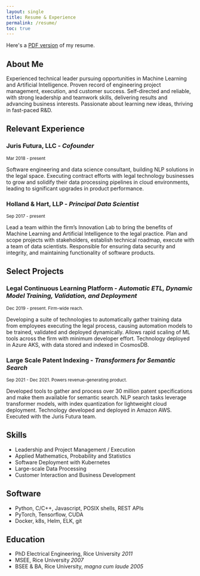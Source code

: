 ```yaml
---
layout: single
title: Resume & Experience
permalink: /resume/
toc: true
---
```


Here's a [PDF version](/assets/resume.pdf) of my resume.

## About Me

Experienced technical leader pursuing opportunities in Machine Learning and Artificial Intelligence.  Proven record of engineering project management, execution, and customer success.  Self-directed and reliable, with strong leadership and teamwork skills, delivering results and advancing business interests.  Passionate about learning new ideas, thriving in fast-paced R&D.

## Relevant Experience

### Juris Futura, LLC - *Cofounder*
<small>Mar 2018 - present</small>

Software engineering and data science consultant, building NLP solutions in the legal space.  Executing contract efforts with legal technology businesses to grow and solidify their data processing pipelines in cloud environments, leading to significant upgrades in product performance. 

### Holland & Hart, LLP - *Principal Data Scientist*
<small>Sep 2017 - present</small>

Lead a team within the firm’s Innovation Lab to bring the benefits of Machine Learning and Artificial Intelligence to the legal practice.  Plan and scope projects with stakeholders, establish technical roadmap, execute with a team of data scientists.  Responsible for ensuring  data security and integrity, and maintaining functionality of software products.

## Select Projects

### Legal Continuous Learning Platform - *Automatic ETL, Dynamic Model Training, Validation, and Deployment*
<small>Dec 2019 - present. Firm-wide reach.</small>

Developing a suite of technologies to automatically gather training data from employees executing the legal process, causing automation models to be trained, validated and deployed dynamically.  Allows rapid scaling of ML tools across the firm with minimum developer effort.  Technology deployed in Azure AKS, with data stored and indexed in CosmosDB.

### Large Scale Patent Indexing - *Transformers for Semantic Search*
<small>Sep 2021 - Dec 2021. Powers revenue-generating product.</small>

Developed tools to gather and process over 30 million patent specifications and make them available for semantic search. NLP search tasks leverage transformer models, with index quantization for lightweight cloud deployment. Technology developed and deployed in Amazon AWS. Executed with the Juris Futura team.

## Skills

- Leadership and Project Management / Execution
- Applied Mathematics, Probability and Statistics
- Software Deployment with Kubernetes
- Large-scale Data Processing
- Customer Interaction and Business Development

## Software

- Python, C/C++, Javascript, POSIX shells, REST APIs
- PyTorch, Tensorflow, CUDA
- Docker, k8s, Helm, ELK, git

## Education
- PhD Electrical Engineering, Rice University *2011*
- MSEE, Rice University *2007*
- BSEE & BA, Rice University, *magna cum laude* *2005*